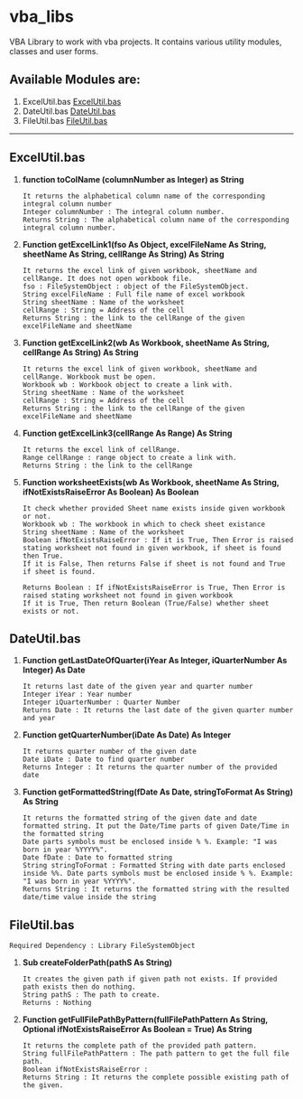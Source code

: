 # vba_libs
 VBA Library to work with vba projects. It contains various utility modules, classes and user forms.

## Available Modules are: </h3>
1. ExcelUtil.bas [ExcelUtil.bas](#excelutilbas)
1. DateUtil.bas [DateUtil.bas](#dateutilbas)
1. FileUtil.bas [FileUtil.bas](#fileutilbas)
<hr>

## ExcelUtil.bas

1. **function toColName (columnNumber as Integer) as String**
	```
	It returns the alphabetical column name of the corresponding integral column number
	Integer columnNumber : The integral column number.
	Returns String : The alphabetical column name of the corresponding integral column number.
	```

1. **Function getExcelLink1(fso As Object, excelFileName As String, sheetName As String, cellRange As String) As String**
	```
	It returns the excel link of given workbook, sheetName and cellRange. It does not open workbook file.
	fso : FileSystemObject : object of the FileSystemObject.
	String excelFileName : Full file name of excel workbook
	String sheetName : Name of the worksheet
	cellRange : String = Address of the cell
	Returns String : the link to the cellRange of the given excelFileName and sheetName
	```

1. **Function getExcelLink2(wb As Workbook, sheetName As String, cellRange As String) As String**
	```
	It returns the excel link of given workbook, sheetName and cellRange. Workbook must be open.
	Workbook wb : Workbook object to create a link with.
	String sheetName : Name of the worksheet
	cellRange : String = Address of the cell
	Returns String : the link to the cellRange of the given excelFileName and sheetName
	```

1. **Function getExcelLink3(cellRange As Range) As String**
	```
	It returns the excel link of cellRange.
	Range cellRange : range object to create a link with.
	Returns String : the link to the cellRange
	```

1. **Function worksheetExists(wb As Workbook, sheetName As String, ifNotExistsRaiseError As Boolean) As Boolean**
	```
	It check whether provided Sheet name exists inside given workbook or not.
	Workbook wb : The workbook in which to check sheet existance
 	String sheetName : Name of the worksheet
 	Boolean ifNotExistsRaiseError : If it is True, Then Error is raised stating worksheet not found in given workbook, if sheet is found then True.
 	If it is False, Then returns False if sheet is not found and True if sheet is found.
 
 	Returns Boolean : If ifNotExistsRaiseError is True, Then Error is raised stating worksheet not found in given workbook
	If it is True, Then return Boolean (True/False) whether sheet exists or not.
	```

## DateUtil.bas

1. **Function getLastDateOfQuarter(iYear As Integer, iQuarterNumber As Integer) As Date**
	```
	It returns last date of the given year and quarter number
 	Integer iYear : Year number
	Integer iQuarterNumber : Quarter Number
 	Returns Date : It returns the last date of the given quarter number and year
	```
1. **Function getQuarterNumber(iDate As Date) As Integer**
	```
	It returns quarter number of the given date
 	Date iDate : Date to find quarter number
 	Returns Integer : It returns the quarter number of the provided date
	```
1. **Function getFormattedString(fDate As Date, stringToFormat As String) As String**
	```
	It returns the formatted string of the given date and date formatted string. It put the Date/Time parts of given Date/Time in the formatted string
 	Date parts symbols must be enclosed inside % %. Example: "I was born in year %YYYY%".
 	Date fDate : Date to formatted string
 	String stringToFormat : Formatted String with date parts enclosed inside %%. Date parts symbols must be enclosed inside % %. Example: "I was born in year %YYYY%".
 	Returns String : It returns the formatted string with the resulted date/time value inside the string
	```

## FileUtil.bas
	Required Dependency : Library FileSystemObject
1. **Sub createFolderPath(pathS As String)**
	```
	It creates the given path if given path not exists. If provided path exists then do nothing. 
 	String pathS : The path to create.
 	Returns : Nothing
	```

1. **Function getFullFilePathByPattern(fullFilePathPattern As String, Optional ifNotExistsRaiseError As Boolean = True) As String**
	```
	It returns the complete path of the provided path pattern.
 	String fullFilePathPattern : The path pattern to get the full file path.
 	Boolean ifNotExistsRaiseError : 
 	Returns String : It returns the complete possible existing path of the given.
	```













 












 
